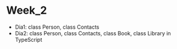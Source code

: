 # Week_2
<ul>
  <li>Dia1: class Person, class Contacts</li>
  <li>Dia2: class Person, class Contacts, class Book, class Library in TypeScript</li>
</ul>
